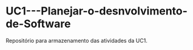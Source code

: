 # UC1---Planejar-o-desnvolvimento-de-Software
Repositório para armazenamento das atividades da UC1.
